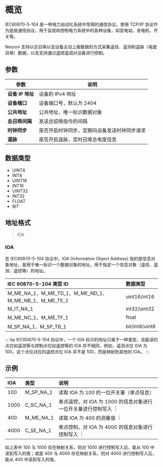 # 概览

IEC60870-5-104 是一种电力自动化系统中常用的通信协议，使用 TCP/IP 协议作为底层通信协议，用于监视和控制电力系统中的各种设备，如变电站、发电机、开关等。

Neuron 支持以总召唤以及设备主动上报数据的方式采集遥信、遥测和遥脉（电度召唤）数据，以及支持通过遥控遥调对设备进行控制。

## 参数

| 参数          | 说明                  |
| ------------ | --------------------- |
| **设备 IP 地址** | 设备的 IPv4 地址                |
| **设备端口**     | 设备端口号，默认为 2404  |
| **公共地址**       |  公共地址，唯一标识数据对象               |
| **总召唤间隔** | 发送总招唤指令的间隔         |
| **时钟同步** | 是否开启时钟同步，定期向设备发送时钟同步请求|
| **遥脉** | 是否开启遥脉，定时召唤总电度信息|

## 数据类型

* UINT8
* INT8
* UINT16
* INT16
* UINT32
* INT32
* FLOAT
* BIT

## 地址格式

> IOA</span>

### IOA
在 IEC60870-5-104 协议中，IOA (Information Object Address) 指的是信息对象地址，是用于唯一标识一个数据对象的地址，用于指定一个信息对象（遥信、遥测、遥控等）的地址。

| IEC 60870-5-104  类型 ID         | 数据类型  |
| :------------------------------ | :------------ |
| M_ME_NA_1、M_ME_TD_1、M_ME_ND_1、M_ME_NB_1、M_ME_TE_1            | uint16/int16 |
| M_IT_NA_1 | int32/uint32|
| M_ME_NC_1、M_ME_TF_1            | float        |
| M_SP_NA_1、M_SP_TB_1            | bit/int8/uint8          |

::: tip
IEC60870-5-104 协议中，一个 IOA 标识的地址只属于一种类型，且能读的点位如遥测等与控制点位如遥控等的 IOA 并不相同，例如，遥测点位 IOA 为 100，这个点位对应的遥控点位 IOA 并不是 100，而是映射到其他的 IOA。
::: 


## 示例

| IOA         | 类型  | 说明 |
| :-------- | :------------ | :---- |
| 100 | M_SP_NA_1 | 读取 IOA 为 100 的一位开关量（单点信息） |
| 1000| C_SC_NA_1 | 单点遥控，对 IOA 为 1000 的信息对象进行一位开关量进行控制写入 ｜
| 400 | M_ME_NA_1 | 读取 IOA 为 400 的测量值 ｜ 
| 4000|C_SE_NA_1 | 单点控制，对 IOA 为 4000 的信息对象进行控制写入 ｜

如上表中 100 与 1000 存在映射关系，则对 1000 进行控制写入后，能从 100 中读到写入的值；或是 400 与 4000 存在映射关系，则对 4000 进行控制写入后，能从 400 中读到写入的值。



